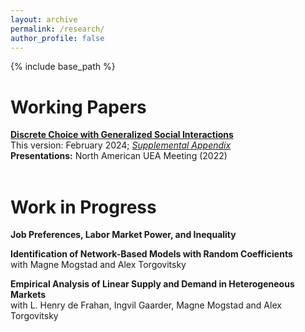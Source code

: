 ```yaml
---
layout: archive
permalink: /research/
author_profile: false
---
```


{% include base_path %}


Working Papers
======

[**Discrete Choice with Generalized Social Interactions**](/files/dcwgsi_paper.pdf)<br>
This version: February 2024; [*Supplemental Appendix*](/files/dcwgsi_supplement.pdf)<br>
**Presentations:** North American UEA Meeting (2022)
<br><br>

Work in Progress
======
**Job Preferences, Labor Market Power, and Inequality**<br>

**Identification of Network-Based Models with Random Coefficients**<br>
with Magne Mogstad and Alex Torgovitsky
<br>

**Empirical Analysis of Linear Supply and Demand in Heterogeneous Markets**<br>
with L. Henry de Frahan, Ingvil Gaarder, Magne Mogstad and Alex Torgovitsky
